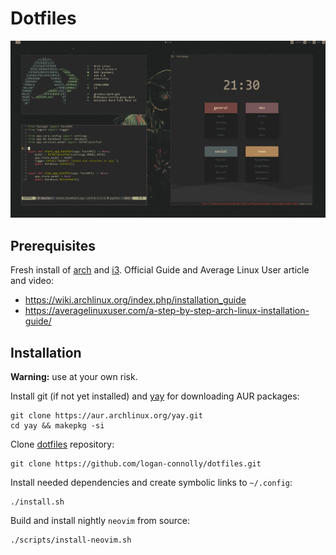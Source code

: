 # Dotfiles

![](help/screenshot.png)

## Prerequisites

Fresh install of [arch](https://archlinux.org/) and [i3](https://i3wm.org/). Official Guide and Average Linux User article and video:

- https://wiki.archlinux.org/index.php/installation_guide
- https://averagelinuxuser.com/a-step-by-step-arch-linux-installation-guide/

## Installation

**Warning:** use at your own risk.

Install git (if not yet installed) and [yay](https://github.com/Jguer/yay) for downloading AUR packages:

```shell
git clone https://aur.archlinux.org/yay.git
cd yay && makepkg -si
```

Clone [dotfiles](https://github.com/logan-connolly/dotfiles) repository:

```shell
git clone https://github.com/logan-connolly/dotfiles.git
```

Install needed dependencies and create symbolic links to `~/.config`:

```shell
./install.sh
```

Build and install nightly `neovim` from source:

```shell
./scripts/install-neovim.sh
```
